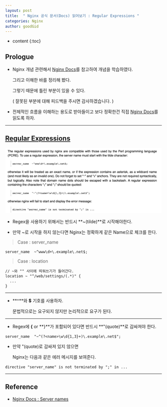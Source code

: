 ```yaml
---
layout: post
title:  " Nginx 공식 문서(Docs) 읽어보기 : Regular Expressions "
categories: Nginx
author: goodGid
---
```

* content
{:toc}

## Prologue

* Nginx 개념 관련해서 [Nginx Docs](http://nginx.org/en/docs/http/server_names.html)를 참고하여 개념을 학습하였다.

  그리고 이해한 바를 정리해 봤다.

  그렇기 때문에 틀린 부분이 있을 수 있다. 
  
  ( 잘못된 부분에 대해 피드백을 주시면 감사하겠습니다. )

* 전체적인 흐름을 이해하는 용도로 받아들이고 보다 정확한건 직접 [Nginx Docs](http://nginx.org/en/docs/http/server_names.html)를 읽도록 하자.




---

## [Regular Expressions](http://nginx.org/en/docs/http/server_names.html#regex_names)

![](/assets/img/nginx/Nginx-Docs-Regular-Expressions_1.png)

* Regex을 사용하기 위해서는 반드시 **~(tilde)**로 시작해야한다.

* 만약 ~로 시작을 하지 않는다면 Nginx는 정확하게 같은 Name으로 체크를 한다.

> Case : server_name

```
server_name  ~^www\d+\.example\.net$;
```

> Case : location

```
// ~와 "" 사이에 띄워쓰기가 들어간다.
location ~ "^/web/settings/(.*)" { 
  ...
}
```

---

* **^**와 **$** 기호를 사용하자.

  문법적으로는 요구되지 않지만 논리적으로 요구가 된다.

---

* Regex에 **{** or **}**가 포함되어 있다면 반드시 **"(quote)**로 감싸져야 한다.

```
server_name  "~^(?<name>\w\d{1,3}+)\.example\.net$";
```

* 만약 "(quote)로 감싸져 있지 않으면 

  Nginx는 다음과 같은 에러 메시지를 보여준다.

```
directive "server_name" is not terminated by ";" in ...
```



---

## Reference

* [Nginx Docs : Server names](http://nginx.org/en/docs/http/server_names.html)
